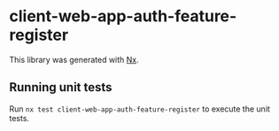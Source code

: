 # client-web-app-auth-feature-register

This library was generated with [Nx](https://nx.dev).

## Running unit tests

Run `nx test client-web-app-auth-feature-register` to execute the unit tests.
